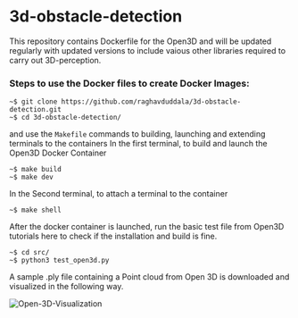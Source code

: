 # 3d-obstacle-detection


This repository contains Dockerfile for the Open3D and will be updated regularly with updated versions 
to include vaious other libraries required to carry out 3D-perception.



### Steps to use the Docker files to create Docker Images:

```
~$ git clone https://github.com/raghavduddala/3d-obstacle-detection.git
~$ cd 3d-obstacle-detection/
```
and use the `Makefile` commands to building, launching and extending terminals to the containers
In the first terminal, to build and launch the Open3D Docker Container
```
~$ make build
~$ make dev
```
In the Second terminal, to attach a terminal to the container
```
~$ make shell
```
After the docker container is launched, run the basic test file from Open3D tutorials here to check if the 
installation and build is fine.
```
~$ cd src/
~$ python3 test_open3d.py 
```
A sample .ply file containing a Point cloud from Open 3D is downloaded and visualized in the following way.

![Open-3D-Visualization](https://user-images.githubusercontent.com/12818429/194731824-540163ae-6506-442f-ac54-c0887e8891b6.png)
